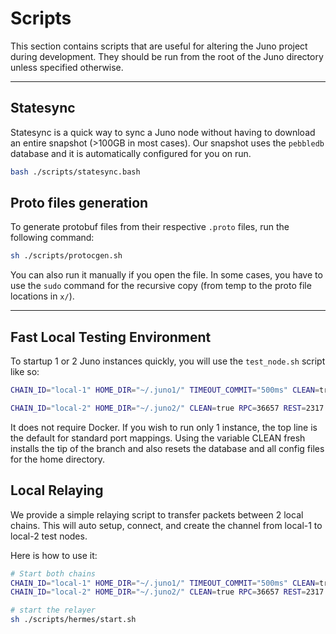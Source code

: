 # Scripts

This section contains scripts that are useful for altering the Juno project
during development. They should be run from the root of the Juno directory
unless specified otherwise.

***

## Statesync

Statesync is a quick way to sync a Juno node without having to download an
entire snapshot (>100GB in most cases). Our snapshot uses the `pebbledb`
database and it is automatically configured for you on run.

```bash
bash ./scripts/statesync.bash
```

## Proto files generation

To generate protobuf files from their respective `.proto` files, run the
following command:

```bash
sh ./scripts/protocgen.sh
```

You can also run it manually if you open the file. In some cases, you have to
use the `sudo` command for the recursive copy (from temp to the proto file
locations in `x/`).

***

## Fast Local Testing Environment

To startup 1 or 2 Juno instances quickly, you will use the `test_node.sh` script
like so:

```bash
CHAIN_ID="local-1" HOME_DIR="~/.juno1/" TIMEOUT_COMMIT="500ms" CLEAN=true sh scripts/test_node.sh

CHAIN_ID="local-2" HOME_DIR="~/.juno2/" CLEAN=true RPC=36657 REST=2317 PROFF=6061 P2P=36656 GRPC=8090 GRPC_WEB=8091 ROSETTA=8081 TIMEOUT_COMMIT="500ms" sh scripts/test_node.sh
```

It does not require Docker. If you wish to run only 1 instance, the top line is
the default for standard port mappings. Using the variable CLEAN fresh installs
the tip of the branch and also resets the database and all config files for the
home directory.

## Local Relaying

We provide a simple relaying script to transfer packets between 2 local chains.
This will auto setup, connect, and create the channel from local-1 to local-2
test nodes.

Here is how to use it:

```bash
# Start both chains
CHAIN_ID="local-1" HOME_DIR="~/.juno1/" TIMEOUT_COMMIT="500ms" CLEAN=true sh scripts/test_node.sh
CHAIN_ID="local-2" HOME_DIR="~/.juno2/" CLEAN=true RPC=36657 REST=2317 PROFF=6061 P2P=36656 GRPC=8090 GRPC_WEB=8091 ROSETTA=8081 TIMEOUT_COMMIT="500ms" sh scripts/test_node.sh

# start the relayer
sh ./scripts/hermes/start.sh

```
